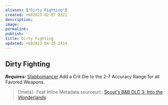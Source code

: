 ```yaml
---
aliases: ["Dirty Fighting"]
created: +002023-02-07 2321
description: 
image: 
permalink: 
publish: 
title: Dirty Fighting
updated: +002023-04-25 2414
---
```


## Dirty Fighting

***Requires:*** [Stabbomancer](../../../../77-Bunkers-n-Badasses-Sourcebook/Chapter-01-Creating-A-Vault-Hunter/Choosing-A-Class/Assassin/Stabbomancer/Stabbomancer.md)
Add a Crit Die to the 2-7 Accuracy Range for all Favored Weapons.

> [!meta]- Feat Inline Metadata
> sourceurl:: [Scout's B&B DLC 3: Into the Wonderlands](https://docs.google.com/document/d/1MLOgrWwcLNTnP9PuXrKiLImy7SUh4hXO8arVUAlmdp0/edit)
